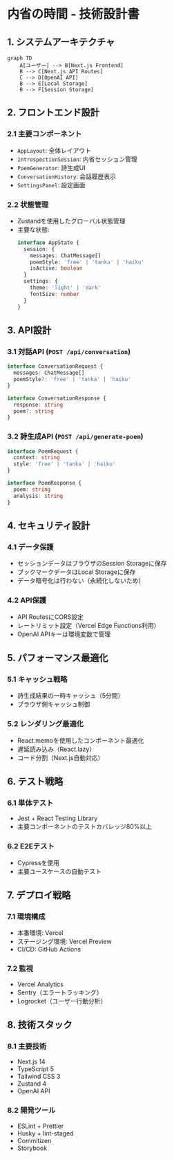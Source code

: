 # 内省の時間 - 技術設計書

## 1. システムアーキテクチャ

```mermaid
graph TD
    A[ユーザー] --> B[Next.js Frontend]
    B --> C[Next.js API Routes]
    C --> D[OpenAI API]
    B --> E[Local Storage]
    B --> F[Session Storage]
```

## 2. フロントエンド設計

### 2.1 主要コンポーネント
- `AppLayout`: 全体レイアウト
- `IntrospectionSession`: 内省セッション管理
- `PoemGenerator`: 詩生成UI
- `ConversationHistory`: 会話履歴表示
- `SettingsPanel`: 設定画面

### 2.2 状態管理
- Zustandを使用したグローバル状態管理
- 主要な状態:
  ```typescript
  interface AppState {
    session: {
      messages: ChatMessage[]
      poemStyle: 'free' | 'tanka' | 'haiku'
      isActive: boolean
    }
    settings: {
      theme: 'light' | 'dark'
      fontSize: number
    }
  }
  ```

## 3. API設計

### 3.1 対話API (`POST /api/conversation`)
```typescript
interface ConversationRequest {
  messages: ChatMessage[]
  poemStyle?: 'free' | 'tanka' | 'haiku'
}

interface ConversationResponse {
  response: string
  poem?: string
}
```

### 3.2 詩生成API (`POST /api/generate-poem`)
```typescript
interface PoemRequest {
  context: string
  style: 'free' | 'tanka' | 'haiku'
}

interface PoemResponse {
  poem: string
  analysis: string
}
```

## 4. セキュリティ設計

### 4.1 データ保護
- セッションデータはブラウザのSession Storageに保存
- ブックマークデータはLocal Storageに保存
- データ暗号化は行わない（永続化しないため）

### 4.2 API保護
- API RoutesにCORS設定
- レートリミット設定（Vercel Edge Functions利用）
- OpenAI APIキーは環境変数で管理

## 5. パフォーマンス最適化

### 5.1 キャッシュ戦略
- 詩生成結果の一時キャッシュ（5分間）
- ブラウザ側キャッシュ制御

### 5.2 レンダリング最適化
- React.memoを使用したコンポーネント最適化
- 遅延読み込み（React.lazy）
- コード分割（Next.js自動対応）

## 6. テスト戦略

### 6.1 単体テスト
- Jest + React Testing Library
- 主要コンポーネントのテストカバレッジ80%以上

### 6.2 E2Eテスト
- Cypressを使用
- 主要ユースケースの自動テスト

## 7. デプロイ戦略

### 7.1 環境構成
- 本番環境: Vercel
- ステージング環境: Vercel Preview
- CI/CD: GitHub Actions

### 7.2 監視
- Vercel Analytics
- Sentry（エラートラッキング）
- Logrocket（ユーザー行動分析）

## 8. 技術スタック

### 8.1 主要技術
- Next.js 14
- TypeScript 5
- Tailwind CSS 3
- Zustand 4
- OpenAI API

### 8.2 開発ツール
- ESLint + Prettier
- Husky + lint-staged
- Commitizen
- Storybook
